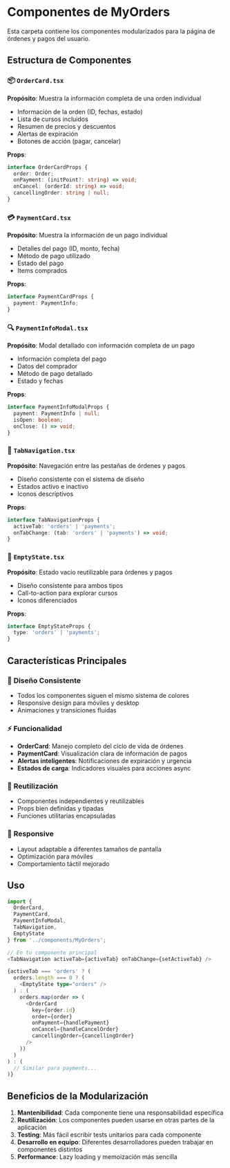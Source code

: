 # Componentes de MyOrders

Esta carpeta contiene los componentes modularizados para la página de órdenes y pagos del usuario.

## Estructura de Componentes

### 📦 `OrderCard.tsx`
**Propósito**: Muestra la información completa de una orden individual
- Información de la orden (ID, fechas, estado)
- Lista de cursos incluidos
- Resumen de precios y descuentos
- Alertas de expiración
- Botones de acción (pagar, cancelar)

**Props**:
```typescript
interface OrderCardProps {
  order: Order;
  onPayment: (initPoint?: string) => void;
  onCancel: (orderId: string) => void;
  cancellingOrder: string | null;
}
```

### 💳 `PaymentCard.tsx`
**Propósito**: Muestra la información de un pago individual
- Detalles del pago (ID, monto, fecha)
- Método de pago utilizado
- Estado del pago
- Items comprados

**Props**:
```typescript
interface PaymentCardProps {
  payment: PaymentInfo;
}
```

### 🔍 `PaymentInfoModal.tsx`
**Propósito**: Modal detallado con información completa de un pago
- Información completa del pago
- Datos del comprador
- Método de pago detallado
- Estado y fechas

**Props**:
```typescript
interface PaymentInfoModalProps {
  payment: PaymentInfo | null;
  isOpen: boolean;
  onClose: () => void;
}
```

### 🔄 `TabNavigation.tsx`
**Propósito**: Navegación entre las pestañas de órdenes y pagos
- Diseño consistente con el sistema de diseño
- Estados activo e inactivo
- Iconos descriptivos

**Props**:
```typescript
interface TabNavigationProps {
  activeTab: 'orders' | 'payments';
  onTabChange: (tab: 'orders' | 'payments') => void;
}
```

### 📄 `EmptyState.tsx`
**Propósito**: Estado vacío reutilizable para órdenes y pagos
- Diseño consistente para ambos tipos
- Call-to-action para explorar cursos
- Iconos diferenciados

**Props**:
```typescript
interface EmptyStateProps {
  type: 'orders' | 'payments';
}
```

## Características Principales

### 🎨 **Diseño Consistente**
- Todos los componentes siguen el mismo sistema de colores
- Responsive design para móviles y desktop
- Animaciones y transiciones fluidas

### ⚡ **Funcionalidad**
- **OrderCard**: Manejo completo del ciclo de vida de órdenes
- **PaymentCard**: Visualización clara de información de pagos
- **Alertas inteligentes**: Notificaciones de expiración y urgencia
- **Estados de carga**: Indicadores visuales para acciones async

### 🔧 **Reutilización**
- Componentes independientes y reutilizables
- Props bien definidas y tipadas
- Funciones utilitarias encapsuladas

### 📱 **Responsive**
- Layout adaptable a diferentes tamaños de pantalla
- Optimización para móviles
- Comportamiento táctil mejorado

## Uso

```typescript
import { 
  OrderCard, 
  PaymentCard, 
  PaymentInfoModal, 
  TabNavigation, 
  EmptyState 
} from '../components/MyOrders';

// En tu componente principal
<TabNavigation activeTab={activeTab} onTabChange={setActiveTab} />

{activeTab === 'orders' ? (
  orders.length === 0 ? (
    <EmptyState type="orders" />
  ) : (
    orders.map(order => (
      <OrderCard 
        key={order.id}
        order={order}
        onPayment={handlePayment}
        onCancel={handleCancelOrder}
        cancellingOrder={cancellingOrder}
      />
    ))
  )
) : (
  // Similar para payments...
)}
```

## Beneficios de la Modularización

1. **Mantenibilidad**: Cada componente tiene una responsabilidad específica
2. **Reutilización**: Los componentes pueden usarse en otras partes de la aplicación
3. **Testing**: Más fácil escribir tests unitarios para cada componente
4. **Desarrollo en equipo**: Diferentes desarrolladores pueden trabajar en componentes distintos
5. **Performance**: Lazy loading y memoización más sencilla
